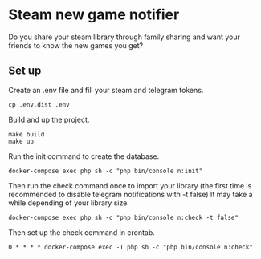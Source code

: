 # Steam new game notifier
Do you share your steam library through family sharing and want your friends to know the new games you get?

## Set up
Create an .env file and fill your steam and telegram tokens.
```
cp .env.dist .env
```

Build and up the project.
```
make build
make up
```
Run the init command to create the database.

```
docker-compose exec php sh -c "php bin/console n:init"
```
Then run the check command once to import your library (the first time is recommended to disable telegram notifications with -t false)
It may take a while depending of your library size.
```
docker-compose exec php sh -c "php bin/console n:check -t false"
```
Then set up the check command in crontab.
```
0 * * * * docker-compose exec -T php sh -c "php bin/console n:check"
```
